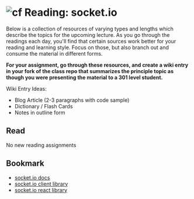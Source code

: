 ![cf](http://i.imgur.com/7v5ASc8.png) Reading: socket.io
========================================================

Below is a collection of resources of varying types and lengths which describe the topics for the upcoming lecture.  As you go through the readings each day, you'll find that certain sources work better for your reading and learning style. Focus on those, but also branch out and consume the material in different forms.

**For your assignment, go through these resources, and create a wiki entry in your fork of the class repo that summarizes the principle topic as though you were presenting the material to a 301 level student.**

Wiki Entry Ideas:
* Blog Article (2-3 paragraphs with code sample)
* Dictionary / Flash Cards
* Notes in outline form

## Read
No new reading assignments

## Bookmark
* [socket.io docs](https://socket.io/)
* [socket.io client library](https://www.npmjs.com/package/socket.io-client)
* [socket.io react library](https://www.npmjs.com/package/socket.io-react)



